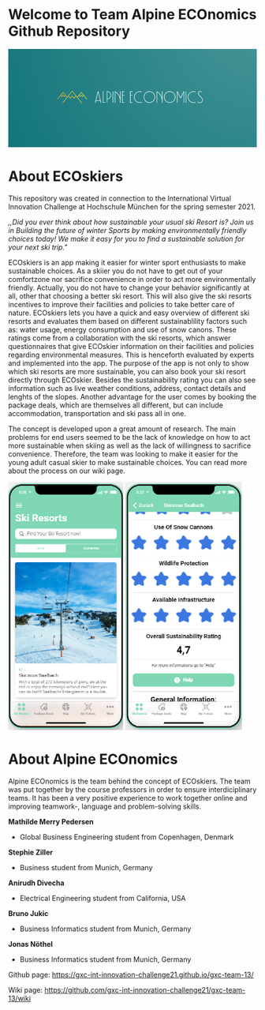 # Welcome to Team Alpine ECOnomics Github Repository

![image](data%20input/logo.png)

# About ECOskiers

This repository was created in connection to the International Virtual Innovation Challenge at Hochschule München for the spring semester 2021. 

_,,Did you ever think about how sustainable your usual ski Resort is? Join us in Building the future of winter Sports by making environmentally friendly choices today! We make it easy for you to find a sustainable solution for your next ski trip."_

ECOskiers is an app making it easier for winter sport enthusiasts to make sustainable choices. As a skiier you do not have to get out of your comfortzone nor sacrifice convenience in order to act more environmentally friendly. Actually, you do not have to change your behavior significantly at all, other that choosing a better ski resort. This will also give the ski resorts incentives to improve their facilities and policies to take better care of nature. 
ECOskiers lets you have a quick and easy overview of different ski resorts and evaluates them based on different sustainablility factors such as: water usage, energy consumption and use of snow canons. These ratings come from a collaboration with the ski resorts, which answer questionnaires that give ECOskier information on their facilities and policies regarding environmental measures. This is henceforth evaluated by experts and implemented into the app.
The purpose of the app is not only to show which ski resorts are more sustainable, you can also book your ski resort directly through ECOskier. Besides the sustainability rating you can also see information such as live weather conditions, address, contact details and lenghts of the slopes. Another advantage for the user comes by booking the package deals, which are themselves all different, but can include accommodation, transportation and ski pass all in one. 

The concept is developed upon a great amount of research. The main problems for end users seemed to be the lack of knowledge on how to act more sustainable when skiing as well as the lack of willingness to sacrifice convenience. Therefore, the team was looking to make it easier for the young adult casual skier to make sustainable choices. 
You can read more about the process on our wiki page.

![image](https://raw.githubusercontent.com/gxc-int-innovation-challenge21/gxc-team-13/3df26c81d137cc0a75111cec2831226945bf28b5/appp%20ski%20resorts.png?token=ATM3ZJILN3SIFVUM3FTSP7DAX5THI) ![image](https://raw.githubusercontent.com/gxc-int-innovation-challenge21/gxc-team-13/e8b5e33056878d305737a96a161c863e1f04f066/appp%20ski3.png?token=ATM3ZJL2P6MDEJNETI33VILAX5THK)

# About Alpine ECOnomics
Alpine ECOnomics is the team behind the concept of ECOskiers. The team was put together by the course professors in order to ensure interdiciplinary teams. It has been a very positive experience to work together online and improving teamwork-, language and problem-solving skills. 

**Mathilde Merry Pedersen**
- Global Business Engineering student from Copenhagen, Denmark

**Stephie Ziller**
- Business student from Munich, Germany

**Anirudh Divecha**
- Electrical Engineering student from California, USA

**Bruno Jukic**
- Business Informatics student from Munich, Germany

**Jonas Nöthel**
- Business Informatics student from Munich, Germany




Github page: https://gxc-int-innovation-challenge21.github.io/gxc-team-13/

Wiki page: https://github.com/gxc-int-innovation-challenge21/gxc-team-13/wiki

